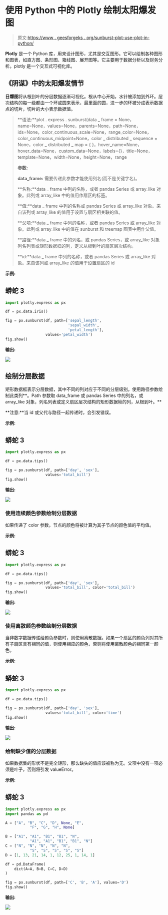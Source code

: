 # 使用 Python 中的 Plotly 绘制太阳爆发图

> 原文:[https://www . geesforgeks . org/sunburst-plot-use-plot-in-python/](https://www.geeksforgeeks.org/sunburst-plot-using-plotly-in-python/)

**Plotly** 是一个 Python 库，用来设计图形，尤其是交互图形。它可以绘制各种图形和图表，如直方图、条形图、箱线图、展开图等。它主要用于数据分析以及财务分析。plotly 是一个交互式可视化库。

## 《阴谋》中的太阳爆发情节

**日爆图**将从根到叶的分层数据逐渐可视化。根从中心开始，水针被添加到外环。层次结构的每一级都由一个环或圆来表示，最里面的圆，进一步的环被分成表示数据点的切片，切片的大小表示数据值。

> **语法:**plot . express . sunburst(data _ frame = None，name=None，values=None，parents=None，path=None，ids=None，color_continuous_scale=None，range_color=None，color_continuous_midpoint=None，color _ distributed _ sequence = None，color _ distributed _ map = { }，hover_name=None，hover_data=None，custom_data=None，labels={}，title=None，template=None，width=None，height=None，range
> 
> **参数:**
> 
> **data_frame:** 需要传递此参数才能使用列名(而不是关键字名)。
> 
> **名称:**data _ frame 中列的名称，或者 pandas Series 或 array_like 对象。此列或 array_like 中的值用作扇区的标签。
> 
> **值:**data _ frame 中列的名称或 pandas Series 或 array_like 对象。来自该列或 array_like 的值用于设置与扇区相关联的值。
> 
> **父项:**data _ frame 中列的名称，或者 pandas Series 或 array_like 对象。此列或 array_like 中的值在 sunburst 和 treemap 图表中用作父值。
> 
> **路径:**data _ frame 中的列名，或 pandas Series，或 array_like 对象列名列表或矩形数据框的列，定义从根到叶的扇区层次结构。
> 
> **id:**data _ frame 中列的名称，或者 pandas Series 或 array_like 对象。来自该列或 array_like 的值用于设置扇区的 id

**示例:**

## 蟒蛇 3

```py
import plotly.express as px

df = px.data.iris()

fig = px.sunburst(df, path=['sepal_length', 
                            'sepal_width',
                            'petal_length'], 
                  values='petal_width')
fig.show()
```

**输出:**

![](img/b4eb3a202ef0da1912ca109eff5c2d57.png)

## 绘制分层数据

矩形数据框表示分层数据，其中不同的列对应于不同的分层级别。使用路径参数绘制此类列**。Path 参数取 data_frame 或 pandas Series 中的列名，或 array_like 对象，列名列表或定义扇区层次结构的矩形数据帧的列，从根到叶。**

**注意:**当 id 或父代与路径一起传递时，会引发错误。

**示例:**

## 蟒蛇 3

```py
import plotly.express as px

df = px.data.tips()

fig = px.sunburst(df, path=['day', 'sex'], 
                  values='total_bill')
fig.show()
```

**输出:**

![](img/a68d9b0c67997d3111b0058cc5cbe5dc.png)

### 使用连续颜色参数绘制分层数据

如果传递了 color 参数，节点的颜色将被计算为其子节点的颜色值的平均值。

**示例:**

## 蟒蛇 3

```py
import plotly.express as px

df = px.data.tips()

fig = px.sunburst(df, path=['day', 'sex'], 
                  values='total_bill', color='total_bill')
fig.show()
```

**输出:**

![](img/592e28d7af0eabe320520218d14a26d2.png)

### 使用离散颜色参数绘制分层数据

当非数字数据传递给颜色参数时，则使用离散数据。如果一个扇区的颜色列对其所有子扇区具有相同的值，则使用相应的颜色，否则将使用离散颜色的相同第一颜色。

**示例:**

## 蟒蛇 3

```py
import plotly.express as px

df = px.data.tips()

fig = px.sunburst(df, path=['day', 'sex'], 
                  values='total_bill', color='time')
fig.show()
```

**输出:**

![](img/37a41223a25b64d0d00460c816fd3d51.png)

### 绘制缺少值的分层数据

如果数据集的形状不是完全矩形，那么缺失的值应该被称为无。父项中没有一项必须是叶子，否则将引发 valueError。

**示例:**

## 蟒蛇 3

```py
import plotly.express as px
import pandas as pd

A = ["A", "B", "C", "D", None, "E",
           "F", "G", "H", None]

B = ["A1", "A1", "B1", "B1", "N",
           "A1", "A1", "B1", "B1", "N"]
C = ["N", "N", "N", "N", "N",
           "S", "S", "S", "S", "S"]
D = [1, 13, 21, 14, 1, 12, 25, 1, 14, 1]

df = pd.DataFrame(
    dict(A=A, B=B, C=C, D=D)
)

fig = px.sunburst(df, path=['C', 'B', 'A'], values='D')
fig.show()
```

**输出:**

![](img/de0a3579e5841947b45a63eb9053117c.png)